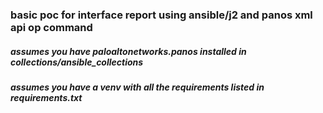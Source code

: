 ### basic poc for interface report using ansible/j2 and panos xml api op command

##### assumes you have paloaltonetworks.panos installed in collections/ansible_collections<br>
##### assumes you have a venv with all the requirements listed in requirements.txt<br>
